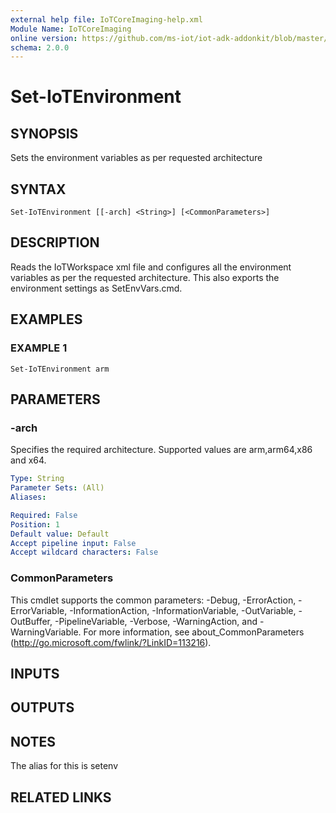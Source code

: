 ```yaml
---
external help file: IoTCoreImaging-help.xml
Module Name: IoTCoreImaging
online version: https://github.com/ms-iot/iot-adk-addonkit/blob/master/Tools/IoTCoreImaging/Docs/Set-IoTEnvironment.md
schema: 2.0.0
---
```


# Set-IoTEnvironment

## SYNOPSIS
Sets the environment variables as per requested architecture

## SYNTAX

```
Set-IoTEnvironment [[-arch] <String>] [<CommonParameters>]
```

## DESCRIPTION
Reads the IoTWorkspace xml file and configures all the environment variables as per the requested architecture.
This also exports the environment settings as SetEnvVars.cmd.

## EXAMPLES

### EXAMPLE 1
```
Set-IoTEnvironment arm
```

## PARAMETERS

### -arch
Specifies the required architecture.
Supported values are arm,arm64,x86 and x64.

```yaml
Type: String
Parameter Sets: (All)
Aliases:

Required: False
Position: 1
Default value: Default
Accept pipeline input: False
Accept wildcard characters: False
```

### CommonParameters
This cmdlet supports the common parameters: -Debug, -ErrorAction, -ErrorVariable, -InformationAction, -InformationVariable, -OutVariable, -OutBuffer, -PipelineVariable, -Verbose, -WarningAction, and -WarningVariable.
For more information, see about_CommonParameters (http://go.microsoft.com/fwlink/?LinkID=113216).

## INPUTS

## OUTPUTS

## NOTES
The alias for this is setenv

## RELATED LINKS
